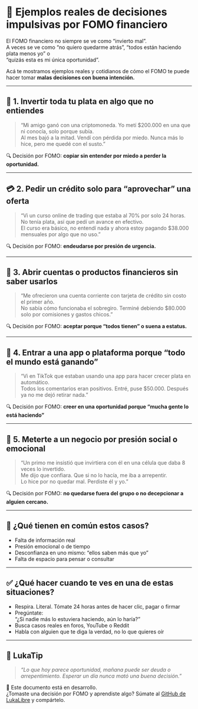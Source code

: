 # 🎢 Ejemplos reales de decisiones impulsivas por FOMO financiero

El FOMO financiero no siempre se ve como “invierto mal”.  
A veces se ve como “no quiero quedarme atrás”, “todos están haciendo plata menos yo” o  
“quizás esta es mi única oportunidad”.

Acá te mostramos ejemplos reales y cotidianos de cómo el FOMO te puede hacer tomar **malas decisiones con buena intención.**

---

## 💸 1. Invertir toda tu plata en algo que no entiendes

> “Mi amigo ganó con una criptomoneda. Yo metí $200.000 en una que ni conocía, solo porque subía.  
> Al mes bajó a la mitad. Vendí con pérdida por miedo. Nunca más lo hice, pero me quedé con el susto.”

🔍 Decisión por FOMO: **copiar sin entender por miedo a perder la oportunidad.**

---

## 💳 2. Pedir un crédito solo para “aprovechar” una oferta

> “Vi un curso online de trading que estaba al 70% por solo 24 horas. No tenía plata, así que pedí un avance en efectivo.  
> El curso era básico, no entendí nada y ahora estoy pagando $38.000 mensuales por algo que no uso.”

🔍 Decisión por FOMO: **endeudarse por presión de urgencia.**

---

## 🏦 3. Abrir cuentas o productos financieros sin saber usarlos

> “Me ofrecieron una cuenta corriente con tarjeta de crédito sin costo el primer año.  
> No sabía cómo funcionaba el sobregiro. Terminé debiendo $80.000 solo por comisiones y gastos chicos.”

🔍 Decisión por FOMO: **aceptar porque “todos tienen” o suena a estatus.**

---

## 📱 4. Entrar a una app o plataforma porque “todo el mundo está ganando”

> “Vi en TikTok que estaban usando una app para hacer crecer plata en automático.  
> Todos los comentarios eran positivos. Entré, puse $50.000. Después ya no me dejó retirar nada.”

🔍 Decisión por FOMO: **creer en una oportunidad porque “mucha gente lo está haciendo”**

---

## 👥 5. Meterte a un negocio por presión social o emocional

> “Un primo me insistió que invirtiera con él en una célula que daba 8 veces lo invertido.  
> Me dijo que confiara. Que si no lo hacía, me iba a arrepentir.  
> Lo hice por no quedar mal. Perdiste él y yo.”

🔍 Decisión por FOMO: **no quedarse fuera del grupo o no decepcionar a alguien cercano.**

---

## 🧠 ¿Qué tienen en común estos casos?

- Falta de información real
- Presión emocional o de tiempo
- Desconfianza en uno mismo: “ellos saben más que yo”
- Falta de espacio para pensar o consultar

---

## ✅ ¿Qué hacer cuando te ves en una de estas situaciones?

- Respira. Literal. Tómate 24 horas antes de hacer clic, pagar o firmar
- Pregúntate:  
  “¿Si nadie más lo estuviera haciendo, aún lo haría?”
- Busca casos reales en foros, YouTube o Reddit
- Habla con alguien que te diga la verdad, no lo que quieres oír

---

## 🧠 LukaTip

> *“Lo que hoy parece oportunidad, mañana puede ser deuda o arrepentimiento. Esperar un día nunca mató una buena decisión.”*

📌 Este documento está en desarrollo.  
¿Tomaste una decisión por FOMO y aprendiste algo? Súmate al [GitHub de LukaLibre](https://github.com/tuusuario/lukalibre) y compártelo.
